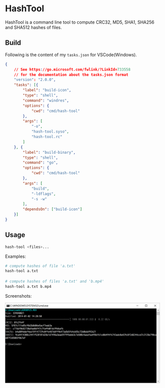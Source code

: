 # HashTool

HashTool is a command line tool to compute CRC32, MD5, SHA1, SHA256 and SHA512 hashes of files.

## Build

Following is the content of my `tasks.json` for VSCode(Windows).

```json
{
    // See https://go.microsoft.com/fwlink/?LinkId=733558
    // for the documentation about the tasks.json format
    "version": "2.0.0",
    "tasks": [{
        "label": "build-icon",
        "type": "shell",
        "command": "windres",
        "options": {
            "cwd": "cmd/hash-tool"
        },
        "args": [
            "-o",
            "hash-tool.syso",
            "hash-tool.rc"
        ]
    }, {
        "label": "build-binary",
        "type": "shell",
        "command": "go",
        "options": {
            "cwd": "cmd/hash-tool"
        },
        "args": [
            "build",
            "-ldflags",
            "-s -w"
        ],
        "dependsOn": ["build-icon"]
    }]
}
```

## Usage

```sh
hash-tool <files>...
```

Examples:

```sh
# compute hashes of file 'a.txt'
hash-tool a.txt

# compute hashes of files 'a.txt' and 'b.mp4'
hash-tool a.txt b.mp4
```

Screenshots:

![hash-tool](images/hash-tool.png)